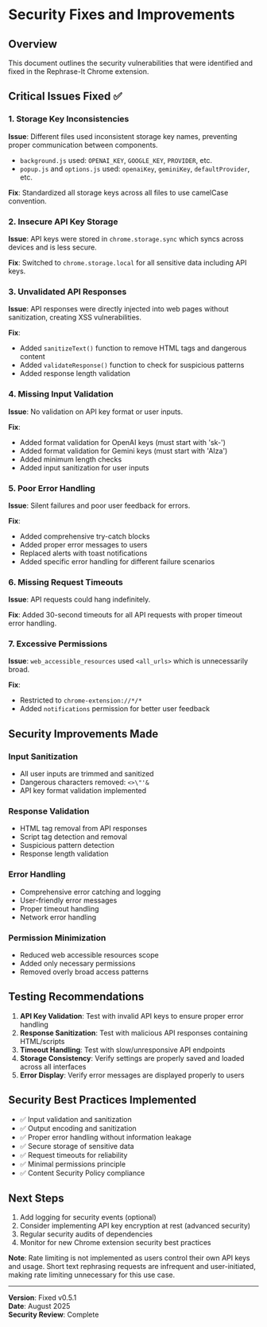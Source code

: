 # Security Fixes and Improvements

## Overview
This document outlines the security vulnerabilities that were identified and fixed in the Rephrase-It Chrome extension.

## Critical Issues Fixed ✅

### 1. Storage Key Inconsistencies
**Issue**: Different files used inconsistent storage key names, preventing proper communication between components.
- `background.js` used: `OPENAI_KEY`, `GOOGLE_KEY`, `PROVIDER`, etc.
- `popup.js` and `options.js` used: `openaiKey`, `geminiKey`, `defaultProvider`, etc.

**Fix**: Standardized all storage keys across all files to use camelCase convention.

### 2. Insecure API Key Storage
**Issue**: API keys were stored in `chrome.storage.sync` which syncs across devices and is less secure.

**Fix**: Switched to `chrome.storage.local` for all sensitive data including API keys.

### 3. Unvalidated API Responses
**Issue**: API responses were directly injected into web pages without sanitization, creating XSS vulnerabilities.

**Fix**: 
- Added `sanitizeText()` function to remove HTML tags and dangerous content
- Added `validateResponse()` function to check for suspicious patterns
- Added response length validation

### 4. Missing Input Validation
**Issue**: No validation on API key format or user inputs.

**Fix**: 
- Added format validation for OpenAI keys (must start with 'sk-')
- Added format validation for Gemini keys (must start with 'AIza')
- Added minimum length checks
- Added input sanitization for user inputs

### 5. Poor Error Handling
**Issue**: Silent failures and poor user feedback for errors.

**Fix**:
- Added comprehensive try-catch blocks
- Added proper error messages to users
- Replaced alerts with toast notifications
- Added specific error handling for different failure scenarios

### 6. Missing Request Timeouts
**Issue**: API requests could hang indefinitely.

**Fix**: Added 30-second timeouts for all API requests with proper timeout error handling.

### 7. Excessive Permissions
**Issue**: `web_accessible_resources` used `<all_urls>` which is unnecessarily broad.

**Fix**: 
- Restricted to `chrome-extension://*/*` 
- Added `notifications` permission for better user feedback

## Security Improvements Made

### Input Sanitization
- All user inputs are trimmed and sanitized
- Dangerous characters removed: `<>\"'&`
- API key format validation implemented

### Response Validation
- HTML tag removal from API responses
- Script tag detection and removal
- Suspicious pattern detection
- Response length validation

### Error Handling
- Comprehensive error catching and logging
- User-friendly error messages
- Proper timeout handling
- Network error handling

### Permission Minimization
- Reduced web accessible resources scope
- Added only necessary permissions
- Removed overly broad access patterns

## Testing Recommendations

1. **API Key Validation**: Test with invalid API keys to ensure proper error handling
2. **Response Sanitization**: Test with malicious API responses containing HTML/scripts
3. **Timeout Handling**: Test with slow/unresponsive API endpoints
4. **Storage Consistency**: Verify settings are properly saved and loaded across all interfaces
5. **Error Display**: Verify error messages are displayed properly to users

## Security Best Practices Implemented

- ✅ Input validation and sanitization
- ✅ Output encoding and sanitization  
- ✅ Proper error handling without information leakage
- ✅ Secure storage of sensitive data
- ✅ Request timeouts for reliability
- ✅ Minimal permissions principle
- ✅ Content Security Policy compliance

## Next Steps

1. Add logging for security events (optional)
2. Consider implementing API key encryption at rest (advanced security)
3. Regular security audits of dependencies
4. Monitor for new Chrome extension security best practices

**Note**: Rate limiting is not implemented as users control their own API keys and usage. Short text rephrasing requests are infrequent and user-initiated, making rate limiting unnecessary for this use case.

---

**Version**: Fixed v0.5.1  
**Date**: August 2025  
**Security Review**: Complete